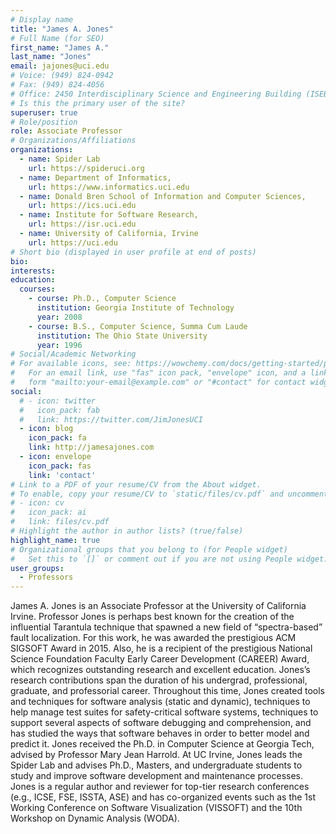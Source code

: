 ```yaml
---
# Display name
title: "James A. Jones"
# Full Name (for SEO)
first_name: "James A."
last_name: "Jones"
email: jajones@uci.edu
# Voice: (949) 824-0942
# Fax: (949) 824-4056
# Office: 2450 Interdisciplinary Science and Engineering Building (ISEB)
# Is this the primary user of the site?
superuser: true
# Role/position
role: Associate Professor
# Organizations/Affiliations
organizations:
  - name: Spider Lab
    url: https://spideruci.org
  - name: Department of Informatics,
    url: https://www.informatics.uci.edu
  - name: Donald Bren School of Information and Computer Sciences,
    url: https://ics.uci.edu
  - name: Institute for Software Research,
    url: https://isr.uci.edu
  - name: University of California, Irvine
    url: https://uci.edu​
# Short bio (displayed in user profile at end of posts)
bio: 
interests:
education:
  courses:
    - course: Ph.D., Computer Science
      institution: Georgia Institute of Technology
      year: 2008
    - course: B.S., Computer Science, Summa Cum Laude
      institution: The Ohio State University
      year: 1996
# Social/Academic Networking
# For available icons, see: https://wowchemy.com/docs/getting-started/page-builder/#icons
#   For an email link, use "fas" icon pack, "envelope" icon, and a link in the
#   form "mailto:your-email@example.com" or "#contact" for contact widget.
social:
  # - icon: twitter
  #   icon_pack: fab
  #   link: https://twitter.com/JimJonesUCI
  - icon: blog
    icon_pack: fa
    link: http://jamesajones.com
  - icon: envelope
    icon_pack: fas
    link: 'contact'
# Link to a PDF of your resume/CV from the About widget.
# To enable, copy your resume/CV to `static/files/cv.pdf` and uncomment the lines below.
# - icon: cv
#   icon_pack: ai
#   link: files/cv.pdf​
# Highlight the author in author lists? (true/false)
highlight_name: true
# Organizational groups that you belong to (for People widget)
#   Set this to `[]` or comment out if you are not using People widget.
user_groups:
  - Professors
---
```


James A. Jones is an Associate Professor at the University of California Irvine. Professor Jones is perhaps best known for the creation of the influential Tarantula technique that spawned a new field of “spectra-based” fault localization. For this work, he was awarded the prestigious ACM SIGSOFT Award in 2015. Also, he is a recipient of the prestigious National Science Foundation Faculty Early Career Development (CAREER) Award, which recognizes outstanding research and excellent education. Jones’s research contributions span the duration of his undergrad, professional, graduate, and professorial career. Throughout this time, Jones created tools and techniques for software analysis (static and dynamic), techniques to help manage test suites for safety-critical software systems, techniques to support several aspects of software debugging and comprehension, and has studied the ways that software behaves in order to better model and predict it. Jones received the Ph.D. in Computer Science at Georgia Tech, advised by Professor Mary Jean Harrold. At UC Irvine, Jones leads the Spider Lab and advises Ph.D., Masters, and undergraduate students to study and improve software development and maintenance processes. Jones is a regular author and reviewer for top-tier research conferences (e.g., ICSE, FSE, ISSTA, ASE) and has co-organized events such as the 1st Working Conference on Software Visualization (VISSOFT) and the 10th Workshop on Dynamic Analysis (WODA).